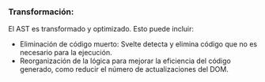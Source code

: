 
### Transformación:
El AST es transformado y optimizado. Esto puede incluir:
- Eliminación de código muerto: Svelte detecta y elimina código que no es necesario para la ejecución.
- Reorganización de la lógica para mejorar la eficiencia del código generado, como reducir el número de actualizaciones del DOM.

